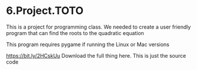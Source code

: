 # 6.Project.TOTO
This is a project for programming class. We needed to create a user friendly program that can find the roots to the quadratic equation

This program requires pygame if running the Linux or Mac versions

https://bit.ly/2HCskUu Download the full thing here. This is just the source code
